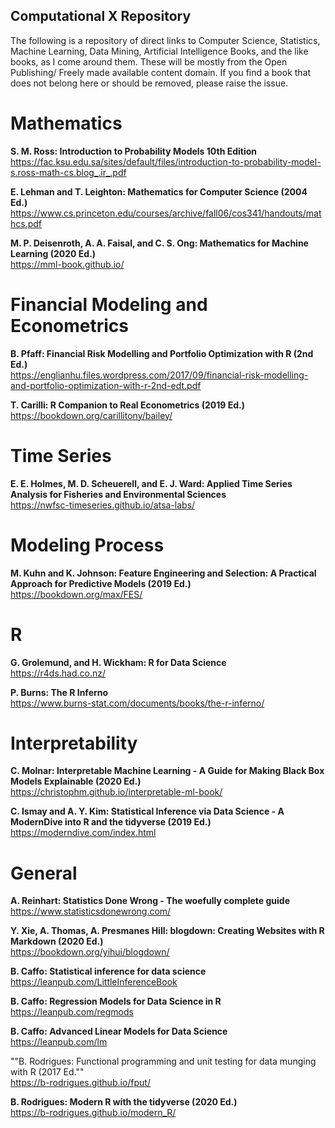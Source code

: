 Computational X Repository
---

The following is a repository of direct links to Computer Science, Statistics, Machine Learning, Data Mining, Artificial Intelligence Books, and the like books, as I come around them. These will be mostly from the Open Publishing/ Freely made available content domain. If you find a book that does not belong here or should be removed, please raise the issue.

# Mathematics

**S. M. Ross: Introduction to Probability Models 10th Edition**  
https://fac.ksu.edu.sa/sites/default/files/introduction-to-probability-model-s.ross-math-cs.blog_.ir_.pdf

**E. Lehman and T. Leighton: Mathematics for Computer Science (2004 Ed.)**  
https://www.cs.princeton.edu/courses/archive/fall06/cos341/handouts/mathcs.pdf

**M. P. Deisenroth, A. A. Faisal, and C. S. Ong: Mathematics for Machine Learning (2020 Ed.)**  
https://mml-book.github.io/

# Financial Modeling and Econometrics

**B. Pfaff: Financial Risk Modelling and Portfolio Optimization with R (2nd Ed.)**  
https://englianhu.files.wordpress.com/2017/09/financial-risk-modelling-and-portfolio-optimization-with-r-2nd-edt.pdf

**T. Carilli: R Companion to Real Econometrics (2019 Ed.)**  
https://bookdown.org/carillitony/bailey/

# Time Series

**E. E. Holmes, M. D. Scheuerell, and E. J. Ward: Applied Time Series Analysis for Fisheries and Environmental Sciences**  
https://nwfsc-timeseries.github.io/atsa-labs/

# Modeling Process

**M. Kuhn and K. Johnson: Feature Engineering and Selection: A Practical Approach for Predictive Models (2019 Ed.)**  
https://bookdown.org/max/FES/

# R

**G. Grolemund, and H. Wickham: R for Data Science**  
https://r4ds.had.co.nz/

**P. Burns: The R Inferno**  
https://www.burns-stat.com/documents/books/the-r-inferno/

# Interpretability

**C. Molnar: Interpretable Machine Learning - A Guide for Making Black Box Models Explainable (2020 Ed.)**  
https://christophm.github.io/interpretable-ml-book/

**C. Ismay and A. Y. Kim: Statistical Inference via Data Science - A ModernDive into R and the tidyverse (2019 Ed.)**  
https://moderndive.com/index.html

# General

**A. Reinhart: Statistics Done Wrong - The woefully complete guide**  
https://www.statisticsdonewrong.com/

**Y. Xie, A. Thomas, A. Presmanes Hill: blogdown: Creating Websites with R Markdown (2020 Ed.)**  
https://bookdown.org/yihui/blogdown/

**B. Caffo: Statistical inference for data science**  
https://leanpub.com/LittleInferenceBook

**B. Caffo: Regression Models for Data Science in R**  
https://leanpub.com/regmods

**B. Caffo: Advanced Linear Models for Data Science**  
https://leanpub.com/lm

""B. Rodrigues: Functional programming and unit testing for data munging with R (2017 Ed.""  
https://b-rodrigues.github.io/fput/

**B. Rodrigues: Modern R with the tidyverse (2020 Ed.)**  
https://b-rodrigues.github.io/modern_R/
